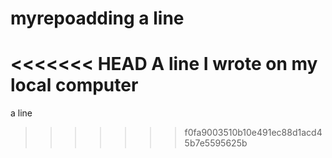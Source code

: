 # myrepoadding a line
<<<<<<< HEAD
A line I wrote on my local computer
=======
a line
>>>>>>> f0fa9003510b10e491ec88d1acd45b7e5595625b
